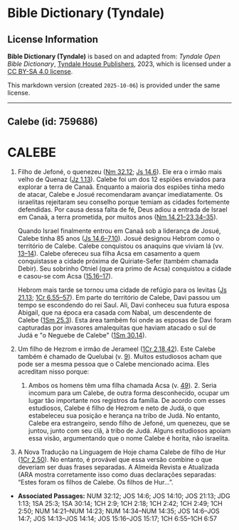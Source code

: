 # Bible Dictionary (Tyndale)

## License Information

**Bible Dictionary (Tyndale)** is based on and adapted from: _Tyndale Open Bible Dictionary_, [Tyndale House Publishers](https://tyndaleopenresources.com/), 2023, which is licensed under a [CC BY-SA 4.0 license](https://creativecommons.org/licenses/by-sa/4.0/legalcode.en).

This markdown version (created `2025-10-06`) is provided under the same license.



--------------------------------

## Calebe (id: 759686)

CALEBE
======

1. Filho de Jefoné, o quenezeu ([Nm 32\.12](https://ref.ly/Num32:12); [Js 14\.6](https://ref.ly/Josh14:6)). Ele era o irmão mais velho de Quenaz ([Jz 1\.13](https://ref.ly/Judg1:13)). Calebe foi um dos 12 espiões enviados para explorar a terra de Canaã. Enquanto a maioria dos espiões tinha medo de atacar, Calebe e Josué recomendaram avançar imediatamente. Os israelitas rejeitaram seu conselho porque temiam as cidades fortemente defendidas. Por causa dessa falta de fé, Deus adiou a entrada de Israel em Canaã, a terra prometida, por muitos anos ([Nm 14\.21–23,34–35](https://ref.ly/Num14:21-Num14:23,Num14:34-Num14:35)).

    Quando Israel finalmente entrou em Canaã sob a liderança de Josué, Calebe tinha 85 anos ([Js 14\.6–7,10](https://ref.ly/Josh14:6-Josh14:7,Josh14:10)). Josué designou Hebrom como o território de Calebe. Calebe conquistou os anaquins que viviam lá (vv. [13–14](https://ref.ly/Josh14:13-Josh14:14)). Calebe ofereceu sua filha Acsa em casamento a quem conquistasse a cidade próxima de Quiriate\-Sefer (também chamada Debir). Seu sobrinho Otniel (que era primo de Acsa) conquistou a cidade e casou\-se com Acsa ([15\.16–17](https://ref.ly/Josh15:16-Josh15:17)).

    Hebrom mais tarde se tornou uma cidade de refúgio para os levitas ([Js 21\.13](https://ref.ly/Josh21:13); [1Cr 6\.55–57](https://ref.ly/1Chr6:55-1Chr6:57)). Em parte do território de Calebe, Davi passou um tempo se escondendo do rei Saul. Ali, Davi conheceu sua futura esposa Abigail, que na época era casada com Nabal, um descendente de Calebe ([1Sm 25\.3](https://ref.ly/1Sam25:3)). Esta área também foi onde as esposas de Davi foram capturadas por invasores amalequitas que haviam atacado o sul de Judá e "o Neguebe de Calebe" ([1Sm 30\.14](https://ref.ly/1Sam30:14)).

2. Um filho de Hezrom e irmão de Jerameel ([1Cr 2\.18,42](https://ref.ly/1Chr2:18,1Chr2:42)). Este Calebe também é chamado de Quelubai (v. [9](https://ref.ly/1Chr2:9)). Muitos estudiosos acham que pode ser a mesma pessoa que o Calebe mencionado acima. Eles acreditam nisso porque:

    1. Ambos os homens têm uma filha chamada Acsa (v. [49](https://ref.ly/1Chr2:49)).
        2. Seria incomum para um Calebe, de outra forma desconhecido, ocupar um lugar tão importante nos registros da família.
        De acordo com esses estudiosos, Calebe é filho de Hezrom e neto de Judá, o que estabeleceu sua posição e herança na tribo de Judá. No entanto, Calebe era estrangeiro, sendo filho de Jefoné, um quenezeu, que se juntou, junto com seu clã, à tribo de Judá. Alguns estudiosos apoiam essa visão, argumentando que o nome Calebe é horita, não israelita.

3. A Nova Tradução na Linguagem de Hoje chama Calebe de filho de Hur ([1Cr 2\.50](https://ref.ly/1Chr2:50)). No entanto, é provável que essa versão combine o que deveriam ser duas frases separadas. A Almeida Revista e Atualizada (ARA mostra corretamente isso como duas declarações separadas: “Estes foram os filhos de Calebe. Os filhos de Hur…”.

* **Associated Passages:** NUM 32:12; JOS 14:6; JOS 14:10; JOS 21:13; JDG 1:13; 1SA 25:3; 1SA 30:14; 1CH 2:9; 1CH 2:18; 1CH 2:42; 1CH 2:49; 1CH 2:50; NUM 14:21–NUM 14:23; NUM 14:34–NUM 14:35; JOS 14:6–JOS 14:7; JOS 14:13–JOS 14:14; JOS 15:16–JOS 15:17; 1CH 6:55–1CH 6:57

